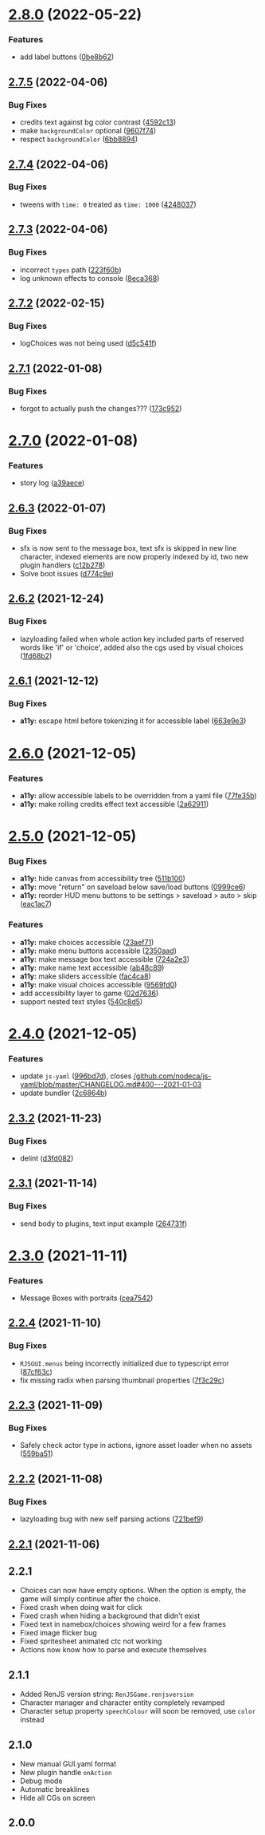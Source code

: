 # [2.8.0](https://github.com/lunafromthemoon/RenJS-V2/compare/v2.7.5...v2.8.0) (2022-05-22)


### Features

* add label buttons ([0be8b62](https://github.com/lunafromthemoon/RenJS-V2/commit/0be8b6230ce9d7ef86b7fe43fab60e4147c16608))

## [2.7.5](https://github.com/lunafromthemoon/RenJS-V2/compare/v2.7.4...v2.7.5) (2022-04-06)


### Bug Fixes

* credits text against bg color contrast ([4592c13](https://github.com/lunafromthemoon/RenJS-V2/commit/4592c1380a51168141c6f1846ea5aca16bcc61ac))
* make `backgroundColor` optional ([9607f74](https://github.com/lunafromthemoon/RenJS-V2/commit/9607f74d86ea8b8174bcaa366baa0afc502e56bf))
* respect `backgroundColor` ([6bb8894](https://github.com/lunafromthemoon/RenJS-V2/commit/6bb88949de90991988f375f99a7a7048bbc28f79))

## [2.7.4](https://github.com/lunafromthemoon/RenJS-V2/compare/v2.7.3...v2.7.4) (2022-04-06)


### Bug Fixes

* tweens with `time: 0` treated as `time: 1000` ([4248037](https://github.com/lunafromthemoon/RenJS-V2/commit/42480374401732d92cfbd848bbea698d90a78a17))

## [2.7.3](https://github.com/lunafromthemoon/RenJS-V2/compare/v2.7.2...v2.7.3) (2022-04-06)


### Bug Fixes

* incorrect `types` path ([223f60b](https://github.com/lunafromthemoon/RenJS-V2/commit/223f60b172400d6d63ca49c0e9472a95f759bb98))
* log unknown effects to console ([8eca368](https://github.com/lunafromthemoon/RenJS-V2/commit/8eca3682cd95b60b05bb3cb13cea5f25104504e8))

## [2.7.2](https://github.com/lunafromthemoon/RenJS-V2/compare/v2.7.1...v2.7.2) (2022-02-15)


### Bug Fixes

* logChoices was not being used ([d5c541f](https://github.com/lunafromthemoon/RenJS-V2/commit/d5c541fa221f85a090d416978be097fc7f21c7e0))

## [2.7.1](https://github.com/lunafromthemoon/RenJS-V2/compare/v2.7.0...v2.7.1) (2022-01-08)


### Bug Fixes

* forgot to actually push the changes??? ([173c952](https://github.com/lunafromthemoon/RenJS-V2/commit/173c9527065b044f4903931be4d4fbbf72b4dc21))

# [2.7.0](https://github.com/lunafromthemoon/RenJS-V2/compare/v2.6.3...v2.7.0) (2022-01-08)


### Features

* story log ([a39aece](https://github.com/lunafromthemoon/RenJS-V2/commit/a39aecea08e06fa5a7aa99a772e8e3c032ec958c))

## [2.6.3](https://github.com/lunafromthemoon/RenJS-V2/compare/v2.6.2...v2.6.3) (2022-01-07)


### Bug Fixes

* sfx is now sent to the message box, text sfx is skipped in new line character, indexed elements are now properly indexed by id, two new plugin handlers ([c12b278](https://github.com/lunafromthemoon/RenJS-V2/commit/c12b278e3e2703fb153431b26b6fb921e29d1b30))
* Solve boot issues ([d774c9e](https://github.com/lunafromthemoon/RenJS-V2/commit/d774c9e0c7d4604734893a284cc3f681bfc92865))

## [2.6.2](https://github.com/lunafromthemoon/RenJS-V2/compare/v2.6.1...v2.6.2) (2021-12-24)


### Bug Fixes

* lazyloading failed when whole action key included parts of reserved words like 'if' or 'choice', added also the cgs used by visual choices ([1fd68b2](https://github.com/lunafromthemoon/RenJS-V2/commit/1fd68b2bfbf616561ed480d6980eb3bca1d493cf))

## [2.6.1](https://github.com/lunafromthemoon/RenJS-V2/compare/v2.6.0...v2.6.1) (2021-12-12)


### Bug Fixes

* **a11y:** escape html before tokenizing it for accessible label ([663e9e3](https://github.com/lunafromthemoon/RenJS-V2/commit/663e9e30b183c854b30ddc22af56db659139a96e))

# [2.6.0](https://github.com/lunafromthemoon/RenJS-V2/compare/v2.5.0...v2.6.0) (2021-12-05)


### Features

* **a11y:** allow accessible labels to be overridden from a yaml file ([77fe35b](https://github.com/lunafromthemoon/RenJS-V2/commit/77fe35b03ec5917a4f30f6c37033c79b79a74913))
* **a11y:** make rolling credits effect text accessible ([2a62911](https://github.com/lunafromthemoon/RenJS-V2/commit/2a62911e8eedd31949ba2060f47f0fbabfbaae1a))

# [2.5.0](https://github.com/lunafromthemoon/RenJS-V2/compare/v2.4.0...v2.5.0) (2021-12-05)


### Bug Fixes

* **a11y:** hide canvas from accessibility tree ([511b100](https://github.com/lunafromthemoon/RenJS-V2/commit/511b100277a32691dc0642fcd7f2d5e61a8a5b62))
* **a11y:** move "return" on saveload below save/load buttons ([0999ce6](https://github.com/lunafromthemoon/RenJS-V2/commit/0999ce6801a167cbdafc12e0a7781768e10a2fba))
* **a11y:** reorder HUD menu buttons to be settings > saveload > auto > skip ([eac1ac7](https://github.com/lunafromthemoon/RenJS-V2/commit/eac1ac7400974c5082432edd4c0f7d897776a89b))


### Features

* **a11y:** make choices accessible ([23aef71](https://github.com/lunafromthemoon/RenJS-V2/commit/23aef7119e8dee9aa03817c47238b16e787f82c0))
* **a11y:** make menu buttons accessible ([2350aad](https://github.com/lunafromthemoon/RenJS-V2/commit/2350aadd2b1dd4a00a6652b9952829c4d2b8c96f))
* **a11y:** make message box text accessible ([724a2e3](https://github.com/lunafromthemoon/RenJS-V2/commit/724a2e3178d480e4e2fd5bcf8bb0c91cab27ef06))
* **a11y:** make name text accessible ([ab48c89](https://github.com/lunafromthemoon/RenJS-V2/commit/ab48c89bd3960c6ded7b9adfaaa96c0a3db7172a))
* **a11y:** make sliders accessible ([fac4ca8](https://github.com/lunafromthemoon/RenJS-V2/commit/fac4ca875085ff6919f70dd47b112c80bb3c066e))
* **a11y:** make visual choices accessible ([9569fd0](https://github.com/lunafromthemoon/RenJS-V2/commit/9569fd02acb949b9958bd10bd1260f1c4f03f8ff))
* add accessibility layer to game ([02d7636](https://github.com/lunafromthemoon/RenJS-V2/commit/02d7636964862cf77567ca96b1410403edde3226))
* support nested text styles ([540c8d5](https://github.com/lunafromthemoon/RenJS-V2/commit/540c8d5143d8eb2231d2c115581af2eb0f2b1326))

# [2.4.0](https://github.com/lunafromthemoon/RenJS-V2/compare/v2.3.2...v2.4.0) (2021-12-05)


### Features

* update `js-yaml` ([996bd7d](https://github.com/lunafromthemoon/RenJS-V2/commit/996bd7d231876e6dcc5deae227699b3fb97383e7)), closes [/github.com/nodeca/js-yaml/blob/master/CHANGELOG.md#400---2021-01-03](https://github.com//github.com/nodeca/js-yaml/blob/master/CHANGELOG.md/issues/400---2021-01-03)
* update bundler ([2c6864b](https://github.com/lunafromthemoon/RenJS-V2/commit/2c6864b2bee18cee7ffc7722f60c37289eb94056))

## [2.3.2](https://github.com/lunafromthemoon/RenJS-V2/compare/v2.3.1...v2.3.2) (2021-11-23)


### Bug Fixes

* delint ([d3fd082](https://github.com/lunafromthemoon/RenJS-V2/commit/d3fd082246442fe7f9bfb4bee799a7079a157f23))

## [2.3.1](https://github.com/lunafromthemoon/RenJS-V2/compare/v2.3.0...v2.3.1) (2021-11-14)

 
### Bug Fixes

* send body to plugins, text input example ([264731f](https://github.com/lunafromthemoon/RenJS-V2/commit/264731ff5489485948688b5d11c383194859eabd))

# [2.3.0](https://github.com/lunafromthemoon/RenJS-V2/compare/v2.2.4...v2.3.0) (2021-11-11)


### Features

* Message Boxes with portraits ([cea7542](https://github.com/lunafromthemoon/RenJS-V2/commit/cea75420d42f3c1bcdd7b2174e53c61628e06b31))

## [2.2.4](https://github.com/lunafromthemoon/RenJS-V2/compare/v2.2.3...v2.2.4) (2021-11-10)


### Bug Fixes

* `RJSGUI.menus` being incorrectly initialized due to typescript error ([87cf63c](https://github.com/lunafromthemoon/RenJS-V2/commit/87cf63c20258fc5ac46f3c017196ef2cdc9aa6e4))
* fix missing radix when parsing thumbnail properties ([7f3c29c](https://github.com/lunafromthemoon/RenJS-V2/commit/7f3c29cbc041062738bda0f92a3f2316f7414a7b))

## [2.2.3](https://github.com/lunafromthemoon/RenJS-V2/compare/v2.2.2...v2.2.3) (2021-11-09)


### Bug Fixes

* Safely check actor type in actions, ignore asset loader when no assets ([559ba51](https://github.com/lunafromthemoon/RenJS-V2/commit/559ba5107019088e3e123c32cdde488f44ca852c))

## [2.2.2](https://github.com/lunafromthemoon/RenJS-V2/compare/v2.2.1...v2.2.2) (2021-11-08)


### Bug Fixes

* lazyloading bug with new self parsing actions ([721bef9](https://github.com/lunafromthemoon/RenJS-V2/commit/721bef9338bf32cfa35d6b0e3c355456038b6598))

## [2.2.1](https://github.com/lunafromthemoon/RenJS-V2/compare/v2.2.0...v2.2.1) (2021-11-06)


## 2.2.1

* Choices can now have empty options. When the option is empty, the game will simply continue after the choice.
* Fixed crash when doing wait for click
* Fixed crash when hiding a background that didn't exist
* Fixed text in namebox/choices showing weird for a few frames
* Fixed image flicker bug
* Fixed spritesheet animated ctc not working
* Actions now know how to parse and execute themselves

## 2.1.1

* Added RenJS version string: `RenJSGame.renjsversion`
* Character manager and character entity completely revamped
* Character setup property `speechColour` will soon be removed, use `color` instead

## 2.1.0

* New manual GUI.yaml format
* New plugin handle `onAction`
* Debug mode
* Automatic breaklines
* Hide all CGs on screen


## 2.0.0
